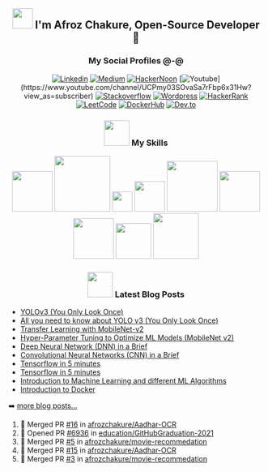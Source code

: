 <h2 align='center'><img src="https://github.com/afrozchakure/afrozchakure/blob/master/assets/wave.gif" width="40px"> I'm Afroz Chakure, Open-Source Developer 🐍</h2>

<h3 align='center'>My Social Profiles @-@ </h3>
<div align='center'> 

[![Linkedin](https://img.shields.io/badge/linkedin-%230077B5.svg?&style=for-the-badge&logo=linkedin&logoColor=white)](https://www.linkedin.com/in/afroz-chakure-489780168/)
[![Medium](https://img.shields.io/badge/medium-%2312100E.svg?&style=for-the-badge&logo=medium&logoColor=white)](https://medium.com/@afrozchakure)
[![HackerNoon](https://img.shields.io/badge/Hacker%20Noon-%23239120.svg?&style=for-the-badge&logo=hackernoon&logoColor=white)](https://hackernoon.com/u/afroz-chakure)
[![Youtube](https://img.shields.io/badge/youtube-%23FF0000.svg?&style=for-the-badge&logo=youtube&logoColor=white")](https://www.youtube.com/channel/UCPmy03SOvaSa7rFbp6x31Hw?view_as=subscriber)
[![Stackoverflow](https://img.shields.io/badge/Stack%20Overflow-%23FF5722.svg?&style=for-the-badge&logo=stackoverflow&logoColor=white)](https://stackoverflow.com/users/10404589/afroz-chakure)
[![Wordpress](https://img.shields.io/badge/Wordpress-%230077B5.svg?&style=for-the-badge&logo=wordpress&logoColor=white)](https://hardtasksin.wordpress.com)
[![HackerRank](https://img.shields.io/badge/HackerRank-%23239120.svg?&style=for-the-badge&logo=hackerrank&logoColor=white)](https://www.hackerrank.com/aaaanchakure?hr_r=1)
[![LeetCode](https://img.shields.io/badge/LeetCode-%13580900.svg?&style=for-the-badge&logo=Leetcode&logoColor=white)](https://leetcode.com/afrozchakure/)
[![DockerHub](https://img.shields.io/badge/Docker%20Hub-%230077B5.svg?&style=for-the-badge&logo=docker&logoColor=white)](https://hub.docker.com/u/afrozchakure)
[![Dev.to](https://img.shields.io/badge/Dev-%2312100E.svg?&style=for-the-badge&logo=dev&logoColor=white)](https://dev.to/afrozchakure)

</div>

<div align='center'>

<h3 align='center'><img src="https://media.giphy.com/media/VgCDAzcKvsR6OM0uWg/giphy.gif" width="50" draggable="false" >  My Skills
</h3>

<!-- My Skills -->    

<img src="https://img.shields.io/badge/python-%233776AB.svg?&style=flat-square&logo=python&logoColor=white" width=80px/>
<img src="https://img.shields.io/badge/javascript%20-%23323330.svg?&style=for-the-badge&logo=javascript&logoColor=%23F7DF1E" width= 110px/>
<img src="https://img.shields.io/badge/c%20-%2300599C.svg?&style=for-the-badge&logo=c&logoColor=white" width= 40px/>
<img src="https://img.shields.io/badge/c++%20-%2300599C.svg?&style=for-the-badge&logo=c%2B%2B&logoColor=white" width=60px/>
<img src="https://img.shields.io/badge/bootstrap%20-%23563D7C.svg?&style=for-the-badge&logo=bootstrap&logoColor=white" width=100px/>
<img src="https://img.shields.io/badge/mysql-%2300f.svg?&style=for-the-badge&logo=mysql&logoColor=white" width=80px/>
<img src="https://img.shields.io/badge/html5%20-%23E34F26.svg?&style=for-the-badge&logo=html5&logoColor=white" width=80px/>
<img src="https://img.shields.io/badge/css3%20-%231572B6.svg?&style=for-the-badge&logo=css3&logoColor=white" width=70px/>
<img src="https://img.shields.io/badge/node.js%20-%2343853D.svg?&style=for-the-badge&logo=node.js&logoColor=white" width=90px>

</div> 

<div align='center'>

<h3 align='center'> <img src="https://media.giphy.com/media/WUlplcMpOCEmTGBtBW/giphy.gif" width="50"> Latest Blog Posts </h3> 
</div>

<div style="padding-left: 50px padding-right:50px">

<!-- Medium:START -->
- [YOLOv3 (You Only Look Once)](https://medium.com/swlh/yolov3-you-only-look-once-12de76ad74d5?source=rss-e956e8d58684------2)
- [All you need to know about YOLO v3 (You Only Look Once)](https://dev.to/afrozchakure/all-you-need-to-know-about-yolo-v3-you-only-look-once-e4m)
- [Transfer Learning with MobileNet-v2](https://dev.to/afrozchakure/transfer-learning-with-mobilenet-v2-4ijn)
- [Hyper-Parameter Tuning to Optimize ML Models (MobileNet v2)](https://dev.to/afrozchakure/hyper-parameter-tuning-to-optimize-ml-models-mobilenet-v2-4jnc)
- [Deep Neural Network (DNN) in a Brief](https://dev.to/afrozchakure/deep-neural-network-dnn-summary-444l)
- [Convolutional Neural Networks (CNN) in a Brief](https://dev.to/afrozchakure/cnn-in-a-brief-27gg)
- [Tensorflow in 5 minutes](https://medium.datadriveninvestor.com/tensorflow-in-5-minutes-c4396e29f0d5?source=rss-e956e8d58684------2)
- [Tensorflow in 5 minutes](https://dev.to/afrozchakure/tensorflow-in-5-minutes-3b7e)
- [Introduction to Machine Learning and different ML Algorithms](https://dev.to/afrozchakure/introduction-to-machine-learning-and-different-ml-algorithms-1m6j)
- [Introduction to Docker](https://medium.com/swlh/introduction-to-docker-96aad5eabb30?source=rss-e956e8d58684------2)
<!-- Medium:END -->

➡️ [more blog posts...](https://medium.com/@aaaanchakure)

</div>

<!--START_SECTION:activity-->
1. 🎉 Merged PR [#16](https://github.com/afrozchakure/Aadhar-OCR/pull/16) in [afrozchakure/Aadhar-OCR](https://github.com/afrozchakure/Aadhar-OCR)
2. 💪 Opened PR [#6936](https://github.com/education/GitHubGraduation-2021/pull/6936) in [education/GitHubGraduation-2021](https://github.com/education/GitHubGraduation-2021)
3. 🎉 Merged PR [#5](https://github.com/afrozchakure/movie-recommedation/pull/5) in [afrozchakure/movie-recommedation](https://github.com/afrozchakure/movie-recommedation)
4. 🎉 Merged PR [#15](https://github.com/afrozchakure/Aadhar-OCR/pull/15) in [afrozchakure/Aadhar-OCR](https://github.com/afrozchakure/Aadhar-OCR)
5. 🎉 Merged PR [#3](https://github.com/afrozchakure/movie-recommedation/pull/3) in [afrozchakure/movie-recommedation](https://github.com/afrozchakure/movie-recommedation)
<!--END_SECTION:activity-->
